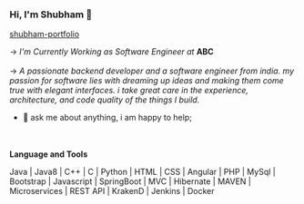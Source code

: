 
### Hi, I'm Shubham 👋

[shubham-portfolio](https://shubmsingh.github.io/Shubhamsingh.github.io/)

 -> <i>I'm Currently Working as Software Engineer at </i><b>ABC</b>
 <br>
 <br>
 -> <i> A passionate backend developer and a software engineer from india. my passion for software lies with dreaming up ideas and making them come true with elegant interfaces. i take great care in the experience, architecture, and code quality of the things I build.</i>
 
 <!-- 💼 any freelance work? do reach, [Email !](mailto:Shubhammcmt@gmail.com) :) -->
 - 💬 ask me about anything, i am happy to help;
 <br>
 <br>
 <strong>Language and Tools</strong>
 <p>Java | Java8 | C++  | C | Python | HTML | CSS | Angular | PHP | MySql | Bootstrap | Javascript | SpringBoot | MVC | Hibernate | MAVEN | Microservices | REST API | KrakenD | Jenkins | Docker </p>
<!--
**shubmSingh/shubmSingh** is a ✨ _special_ ✨ repository because its `README.md` (this file) appears on your GitHub profile.
 |||
Here are some ideas to get you started:

- 🔭 I’m currently working on ...
- 🌱 I’m currently learning ...
- 👯 I’m looking to collaborate on ...
- 🤔 I’m looking for help with ...
- 💬 Ask me about ...
- 📫 How to reach me: ...
- 😄 Pronouns: ...
- ⚡ Fun fact: ...
-->
